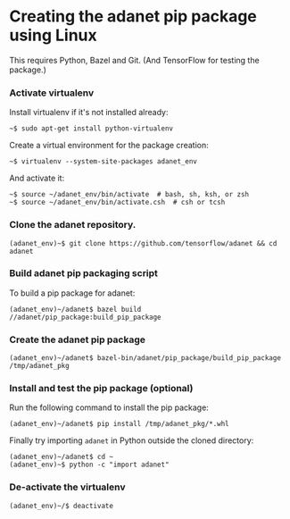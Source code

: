 <!-- Copyright 2018 The AdaNet Authors. All Rights Reserved.

Licensed under the Apache License, Version 2.0 (the "License");
you may not use this file except in compliance with the License.
You may obtain a copy of the License at

    http://www.apache.org/licenses/LICENSE-2.0

Unless required by applicable law or agreed to in writing, software
distributed under the License is distributed on an "AS IS" BASIS,
WITHOUT WARRANTIES OR CONDITIONS OF ANY KIND, either express or implied.
See the License for the specific language governing permissions and
limitations under the License.
=============================================================================-->
# Creating the adanet pip package using Linux

This requires Python, Bazel and Git. (And TensorFlow for testing the package.)

### Activate virtualenv

Install virtualenv if it's not installed already:

```shell
~$ sudo apt-get install python-virtualenv
```

Create a virtual environment for the package creation:

```shell
~$ virtualenv --system-site-packages adanet_env
```

And activate it:

```shell
~$ source ~/adanet_env/bin/activate  # bash, sh, ksh, or zsh
~$ source ~/adanet_env/bin/activate.csh  # csh or tcsh
```

### Clone the adanet repository.

```shell
(adanet_env)~$ git clone https://github.com/tensorflow/adanet && cd adanet
```

### Build adanet pip packaging script

To build a pip package for adanet:

```shell
(adanet_env)~/adanet$ bazel build //adanet/pip_package:build_pip_package
```

### Create the adanet pip package

```shell
(adanet_env)~/adanet$ bazel-bin/adanet/pip_package/build_pip_package /tmp/adanet_pkg
```

### Install and test the pip package (optional)

Run the following command to install the pip package:

```shell
(adanet_env)~/adanet$ pip install /tmp/adanet_pkg/*.whl
```

Finally try importing `adanet` in Python outside the cloned directory:

```shell
(adanet_env)~/adanet$ cd ~
(adanet_env)~$ python -c "import adanet"
```

### De-activate the virtualenv

```shell
(adanet_env)~/$ deactivate
```

<link rel="stylesheet" href="https://cdn.jsdelivr.net/npm/katex@0.10.1/dist/katex.min.css" integrity="sha384-dbVIfZGuN1Yq7/1Ocstc1lUEm+AT+/rCkibIcC/OmWo5f0EA48Vf8CytHzGrSwbQ" crossorigin="anonymous">
<script defer src="https://cdn.jsdelivr.net/npm/katex@0.10.1/dist/katex.min.js" integrity="sha384-2BKqo+exmr9su6dir+qCw08N2ZKRucY4PrGQPPWU1A7FtlCGjmEGFqXCv5nyM5Ij" crossorigin="anonymous"></script>
<script defer src="https://cdn.jsdelivr.net/npm/katex@0.10.1/dist/contrib/auto-render.min.js" integrity="sha384-kWPLUVMOks5AQFrykwIup5lo0m3iMkkHrD0uJ4H5cjeGihAutqP0yW0J6dpFiVkI" crossorigin="anonymous"></script>
<script>
    document.addEventListener("DOMContentLoaded", function() {
        renderMathInElement(document.body, {
            delimiters: [
                {left: "$$", right: "$$", display: true},
                {left: "$", right: "$", display: false},
            ]
        });
    });
</script>